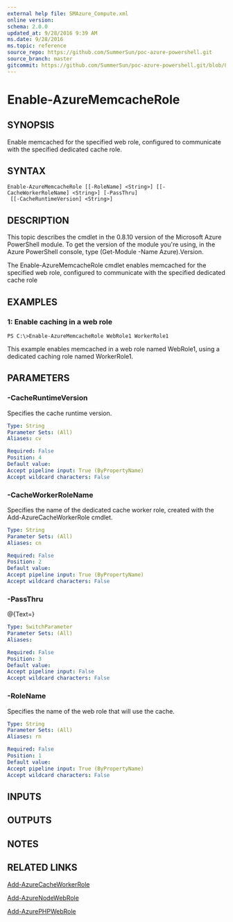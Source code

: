 ```yaml
---
external help file: SMAzure_Compute.xml
online version: 
schema: 2.0.0
updated_at: 9/28/2016 9:39 AM
ms.date: 9/28/2016
ms.topic: reference
source_repo: https://github.com/SummerSun/poc-azure-powershell.git
source_branch: master
gitcommit: https://github.com/SummerSun/poc-azure-powershell.git/blob/8903b0f1daa01932ac5fa167f377736de2df6709/azureps-cmdlets-docs/Service%20Management/Compute%20Cmdlets/v1.0/Enable-AzureMemcacheRole.md
---
```


# Enable-AzureMemcacheRole
## SYNOPSIS
Enable memcached for the specified web role, configured to communicate with the specified dedicated cache role.

## SYNTAX

```
Enable-AzureMemcacheRole [[-RoleName] <String>] [[-CacheWorkerRoleName] <String>] [-PassThru]
 [[-CacheRuntimeVersion] <String>]
```

## DESCRIPTION
This topic describes the cmdlet in the 0.8.10 version of the Microsoft Azure PowerShell module.
To get the version of the module you're using, in the Azure PowerShell console, type (Get-Module -Name Azure).Version.

The Enable-AzureMemcacheRole cmdlet enables memcached for the specified web role, configured to communicate with the specified dedicated cache role

## EXAMPLES

### 1: Enable caching in a web role
```
PS C:\>Enable-AzureMemcacheRole WebRole1 WorkerRole1
```

This example enables memcached in a web role named WebRole1, using a dedicated caching role named WorkerRole1.

## PARAMETERS

### -CacheRuntimeVersion
Specifies the cache runtime version.

```yaml
Type: String
Parameter Sets: (All)
Aliases: cv

Required: False
Position: 4
Default value: 
Accept pipeline input: True (ByPropertyName)
Accept wildcard characters: False
```

### -CacheWorkerRoleName
Specifies the name of the dedicated cache worker role, created with the Add-AzureCacheWorkerRole cmdlet.

```yaml
Type: String
Parameter Sets: (All)
Aliases: cn

Required: False
Position: 2
Default value: 
Accept pipeline input: True (ByPropertyName)
Accept wildcard characters: False
```

### -PassThru
@{Text=}

```yaml
Type: SwitchParameter
Parameter Sets: (All)
Aliases: 

Required: False
Position: 3
Default value: 
Accept pipeline input: False
Accept wildcard characters: False
```

### -RoleName
Specifies the name of the web role that will use the cache.

```yaml
Type: String
Parameter Sets: (All)
Aliases: rn

Required: False
Position: 1
Default value: 
Accept pipeline input: True (ByPropertyName)
Accept wildcard characters: False
```

## INPUTS

## OUTPUTS

## NOTES

## RELATED LINKS

[Add-AzureCacheWorkerRole](f82034ef-883e-456e-8b8a-3502f8a56b85)

[Add-AzureNodeWebRole](72be1e83-84e2-49fc-aa52-b3d3dd0490a3)

[Add-AzurePHPWebRole](6dd8d854-912d-4281-977c-ff3ec15ccf51)


